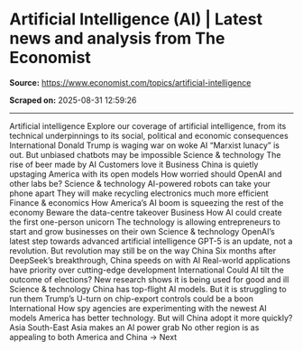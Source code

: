 # Artificial Intelligence (AI) | Latest news and analysis from The Economist

**Source:** https://www.economist.com/topics/artificial-intelligence

**Scraped on:** 2025-08-31 12:59:26

---

Artificial intelligence
Explore our coverage of artificial intelligence, from its technical underpinnings to its social, political and economic consequences
International
Donald Trump is waging war on woke AI
“Marxist lunacy” is out. But unbiased chatbots may be impossible
Science & technology
The rise of beer made by AI
Customers love it
Business
China is quietly upstaging America with its open models
How worried should OpenAI and other labs be?
Science & technology
AI-powered robots can take your phone apart
They will make recycling electronics much more efficient
Finance & economics
How America’s AI boom is squeezing the rest of the economy
Beware the data-centre takeover
Business
How AI could create the first one-person unicorn
The technology is allowing entrepreneurs to start and grow businesses on their own
Science & technology
OpenAI’s latest step towards advanced artificial intelligence
GPT-5 is an update, not a revolution. But revolution may still be on the way
China
Six months after DeepSeek’s breakthrough, China speeds on with AI
Real-world applications have priority over cutting-edge development
International
Could AI tilt the outcome of elections?
New research shows it is being used for good and ill
Science & technology
China has top-flight AI models. But it is struggling to run them
Trump’s U-turn on chip-export controls could be a boon
International
How spy agencies are experimenting with the newest AI models
America has better technology. But will China adopt it more quickly?
Asia
South-East Asia makes an AI power grab
No other region is as appealing to both America and China
→
Next